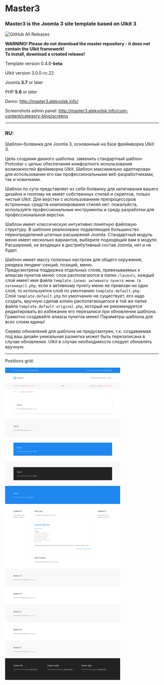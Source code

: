 # Master3

### Master3 is the Joomla 3 site template based on UIkit 3

![GitHub All Releases](https://img.shields.io/github/downloads/AlekVolsk/master3/total.svg?style=flat-square)


**WARNING! Please do not download the master repository - it does not contain the UIkit framework! <br>To install, download a created release!**

Template version 0.4.8-**beta**

UIkit version 3.0.0-rc.22

Joomla **3.7** or later

PHP **5.6** or later

Demo: http://master3.alekvolsk.info/

Screenshots admin panel: http://master3.alekvolsk.info/com-content/category-blog/screens

---

### RU:

Шаблон-болванка для Joomla 3, основанный на базе фреймворка UIkit 3.

Цель создания данного шаболна: заменить стандартный шаблон Protostar с целью обеспечения комфортного использования возможностей фреймворка UIkit. Шаблон максимально адаптирован для использования его как профессиональными веб-разработчиками, так и новичками.

Шаблон по сути представляет из себя болванку для натягивания вашего дизайна и поэтому не имеет собственных стилей и скриптов, только чистый UIkit. Для верстки с использованием препроцессоров встроенных средств компилирования стилей нет: пожалуйста, используйте профессиональные инструменты и среду разработки для профессиональной верстки.

Шаблон имеет классическую интуитивно понятную файловую структуру. В шаблоне реализовано подавляющее большинство переопределений штатных расширений Joomla. Стандартный модуль меню имеет несколько вариантов, выберите подходящий вам в модуле. Расширений, не входящих в дистрибутивный состав Joomla, нет и не будет.

Шаблон имеет массу полезных настроек для общего окружения, рендера лендинг-секций, позиций, меню. <br>
Предусмотрена поддержка отдельных слоев, привязываемых к алиасам пунктов меню: слои располагаются в папке `/lauouts`, каждый слой имеет имя файла `template.{алиас активного пункта меню (в латинице)}.php`, если к активному пункту меню не привязан ни один слой, то используется слой по умолчанию `template.default.php`. <br>
Слой `template.default.php` по умолчанию не существует, его надо создать, вручную сделав копию располагающегося в той же папке файла `template.default-original.php`, который не рекомендуется редактировать во избежание его перезаписи при обновлении шаблона. <br>
Грамотно создавайте алиасы пунктов меню! Параметры шаблона для всех слоем едины!

Сервер обновлений для шаблона не предусмотрен, т.к. создаваемая под ваш дизайн уникальная разметка может быть перезаписана в случае обновления. UIkit в случае необходимости следует обновлять вручную.

---

Positions grid:

![positions](positions.png)
